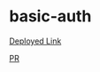 # basic-auth
[Deployed Link](https://basic-auth-dzwx.onrender.com)

[PR](https://github.com/NSALAA9/basic-auth/pulls)

